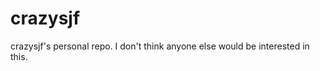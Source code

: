 crazysjf
========

crazysjf's personal repo.
I don't think anyone else would be interested in this.
